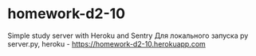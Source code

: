 # homework-d2-10
Simple study server with Heroku and Sentry
Для локального запуска py server.py, heroku - https://homework-d2-10.herokuapp.com
